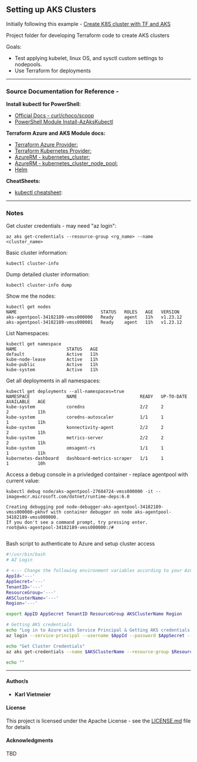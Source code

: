 ## Setting up AKS Clusters

Initially following this example - [Create K8S cluster with TF and AKS](https://docs.microsoft.com/en-us/azure/developer/terraform/create-k8s-cluster-with-tf-and-aks)

Project folder for developing Terraform code to create AKS clusters

Goals:  

* Test applying kubelet, linux OS, and sysctl custom settings to nodepools.
* Use Terraform for deployments

---

### Source Documentation for Reference -

**Install kubectl for PowerShell:**  

* [Official Docs - curl/choco/scoop](https://kubernetes.io/docs/tasks/tools/install-kubectl-windows/)
* [PowerShell Module Install-AzAksKubectl](https://docs.microsoft.com/en-us/powershell/module/az.aks/install-azakskubectl?view=azps-8.0.0)

**Terraform Azure and AKS Module docs:**

* [Terraform Azure Provider:](https://registry.terraform.io/providers/hashicorp/azurerm/latest/docs)
* [Terraform Kubernetes Provider:](https://registry.terraform.io/providers/hashicorp/kubernetes/latest/docs)
* [AzureRM - kubernetes_cluster:](https://registry.terraform.io/providers/hashicorp/azurerm/latest/docs/resources/kubernetes_cluster)
* [AzureRM - kubernetes_cluster_node_pool:](https://registry.terraform.io/providers/hashicorp/azurerm/latest/docs/resources/kubernetes_cluster_node_pool)
* [Helm](https://registry.terraform.io/providers/hashicorp/helm/latest/docs)

**CheatSheets:**  

* [kubectl cheatsheet](https://kubernetes.io/docs/reference/kubectl/cheatsheet/):

---

### Notes

Get cluster credentials - may need "az login":

```shell
az aks get-credentials --resource-group <rg_name> --name <cluster_name>
```

Basic cluster information:

```shell
kubectl cluster-info
```
  
Dump detailed cluster information:

```shell
kubectl cluster-info dump
```
  
Show me the nodes:

```shell
kubectl get nodes
NAME                                STATUS   ROLES   AGE   VERSION
aks-agentpool-34182189-vmss000000   Ready    agent   11h   v1.23.12
aks-agentpool-34182189-vmss000001   Ready    agent   11h   v1.23.12
```
  
List Namespaces:

```shell
kubectl get namespace
NAME                   STATUS   AGE
default                Active   11h
kube-node-lease        Active   11h
kube-public            Active   11h
kube-system            Active   11h
```
  
Get all deployments in all namespaces:

```shell
kubectl get deployments --all-namespaces=true
NAMESPACE              NAME                        READY   UP-TO-DATE   AVAILABLE   AGE
kube-system            coredns                     2/2     2            2           11h
kube-system            coredns-autoscaler          1/1     1            1           11h
kube-system            konnectivity-agent          2/2     2            2           11h
kube-system            metrics-server              2/2     2            2           11h
kube-system            omsagent-rs                 1/1     1            1           11h
kubernetes-dashboard   dashboard-metrics-scraper   1/1     1            1           10h
```
  
Access a debug console in a privledged container - replace agentpool with current value:

```shell
kubectl debug node/aks-agentpool-27684724-vmss000000 -it --image=mcr.microsoft.com/dotnet/runtime-deps:6.0
```

```shell
Creating debugging pod node-debugger-aks-agentpool-34182189-vmss000000-pkhvf with container debugger on node aks-agentpool-34182189-vmss000000.
If you don't see a command prompt, try pressing enter.
root@aks-agentpool-34182189-vmss000000:/#
  
```

Bash script to authenticate to Azure and setup cluster access

```bash
#!/usr/bin/bash
# AZ Login

# <--- Change the following environment variables according to your Azure service principal name --->
AppId='---'
AppSecret='---'
TenantID='---'
ResourceGroup='---'
AKSClusterName='---'
Region='---'

export AppID AppSecret TenantID ResourceGroup AKSClusterName Region

# Getting AKS credentials
echo "Log in to Azure with Service Principal & Getting AKS credentials (kubeconfig)"
az login --service-principal --username $AppId --password $AppSecret --tenant $TenantID

echo "Get Cluster Credentials"
az aks get-credentials --name $AKSClusterName --resource-group $ResourceGroup --file ~/.kube/config --overwrite-existing

echo ""
```

---

#### Author/s

* **Karl Vietmeier**

#### License

This project is licensed under the Apache License - see the [LICENSE.md](LICENSE.md) file for details

#### Acknowledgments

TBD  
